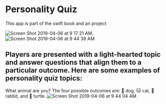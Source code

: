 # Personality Quiz

This app is part of the swift book and an project



![Screen Shot 2019-04-06 at 9 17 21 AM](https://user-images.githubusercontent.com/43941294/55671359-eee51b00-5854-11e9-9e98-4c9fe996f5ff.png), ![Screen Shot 2019-04-06 at 9 44 39 AM](https://user-images.githubusercontent.com/43941294/55671435-995d3e00-5855-11e9-8dc5-510850f3370e.png)

## Players are presented with a light-hearted topic and answer questions that align them to a particular outcome. Here are some examples of personality quiz topics:
What animal are you?
The four possible outcomes are: 🐶 dog, 🐱 cat,  🐰rabbit, and 🐢 turtle.
![Screen Shot 2019-04-06 at 9 44 04 AM](https://user-images.githubusercontent.com/43941294/55671400-45eaf000-5855-11e9-8055-d42b12f34b3b.png)




